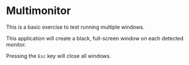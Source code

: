 # Multimonitor
This is a basic exercise to test running multiple windows.

This application will create a black, full-screen window on each detected
monitor.

Pressing the `Esc` key will close all windows.
